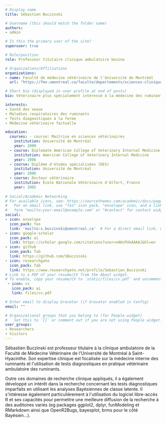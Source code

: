 ```yaml
---
# Display name
title: Sébastien Buczinski

# Username (this should match the folder name)
authors:
- admin

# Is this the primary user of the site?
superuser: true

# Role/position
role: Professeur titulaire clinique ambulatoire bovine

# Organizations/Affiliations
organizations:
- name: Faculté de médecine vétérinaire de l'Université de Montréal
  url: "https://fmv.umontreal.ca/faculte/departements/sciences-cliniques/corps-professoral/fiche/in/in14971/sg/S%C3%A9bastien%20Buczinski/"

# Short bio (displayed in user profile at end of posts)
bio: Vétérinaire plus spécialement intéressé à la médecine des ruminants, ma recherche s'oriente sur la santé des jeunes bovins, les maladies respiratoires bovines, les tests diagnostiques utilisables en clinique (et notamment en l'absence de test de référence) et la médecine vétérinaire factuelle.

interests:
- Santé des veaux
- Maladies respiratoires des ruminants
- Tests diagnostiques à la ferme
- Médecine vétérinaire factuelle

education:
  courses: - course: Maitrise en sciences vétérinaires
    institution: Université de Montréal
    year: 2009
  - course: Diplomate American College of Veterinary Internal Medicine
    institution: American College of Veterinary Internal Medicine
    year: 2006
  - course: Diplôme d'études spécialisées (DES)
    institution: Université de Montréal
    year: 2006
  - course: Docteur vétérinaire
    institution: École Nationale Vétérinaire d'Alfort, France
    year: 2002
    
# Social/Academic Networking
# For available icons, see: https://sourcethemes.com/academic/docs/page-builder/#icons
#   For an email link, use "fas" icon pack, "envelope" icon, and a link in the
#   form "mailto:your-email@example.com" or "#contact" for contact widget.
social:
- icon: envelope
  icon_pack: fas
  link: 'mailto:s.buczinski@umontreal.ca'  # For a direct email link, use "mailto:test@example.org".
- icon: google-scholar
  icon_pack: ai
  link: https://scholar.google.com/citations?user=nAHcPUkAAAAJ&hl=en
- icon: github
  icon_pack: fab
  link: https://github.com/SBuczinski
- icon: researchgate
  icon_pack: fab
  link: https://www.researchgate.net/profile/Sebastien_Buczinski
# Link to a PDF of your resume/CV from the About widget.
# To enable, copy your resume/CV to `static/files/cv.pdf` and uncomment the lines below.
 - icon: cv
   icon_pack: ai
   link: files/cv.pdf

# Enter email to display Gravatar (if Gravatar enabled in Config)
email: ""

# Organizational groups that you belong to (for People widget)
#   Set this to `[]` or comment out if you are not using People widget.
user_groups:
- Researchers
- Visitors
---
```


Sébastien Buczinski est professeur titulaire à la clinique ambulatoire de la Faculté de Médecine Vétérinaire de l'Université de Montréal à Saint-Hyacinthe. Son expertise clinique est focalisée sur la médecine interne des ruminants et l'utilisation de tests diagnostiques en pratique vétérinaire ambulatoire des ruminants. 

Outre ces domaines de recherche clinique appliqués, il a également développé un intérêt dans la recherche concernant les tests diagnostiques imparfaits en utilisant les analyses Bayésiennes de classe latente. Il s'intéresse également particulièrement à l'utilisation du logiciel libre-accès R et ses capacités pour permettre une meilleure diffusion de la recherche à des auditoires variés (eg packages ggplot2, dplyr, funModeling et RMarkdown ainsi que OpenR2Bugs, bayesplot, brms pour le côté Bayésien...).
